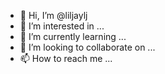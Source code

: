 - 👋 Hi, I’m @liljaylj
- 👀 I’m interested in ...
- 🌱 I’m currently learning ...
- 💞️ I’m looking to collaborate on ...
- 📫 How to reach me ...

<!---
liljaylj/liljaylj is a ✨ special ✨ repository because its `README.md` (this file) appears on your GitHub profile.
You can click the Preview link to take a look at your changes.
--->
